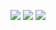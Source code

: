 ![](http://github-profile-summary-cards.vercel.app/api/cards/profile-details?username=alexandreCharpentier&theme=nightowl)
![](http://github-profile-summary-cards.vercel.app/api/cards/stats?username=alexandreCharpentier&theme=nightowl)
![](http://github-profile-summary-cards.vercel.app/api/cards/most-commit-language?username=alexandreCharpentier&theme=nightowl)

<!--
**alexandreCharpentier/alexandreCharpentier** is a ✨ _special_ ✨ repository because its `README.md` (this file) appears on your GitHub profile.

Here are some ideas to get you started:

- 🔭 I’m currently working on ...
- 🌱 I’m currently learning ...
- 👯 I’m looking to collaborate on ...
- 🤔 I’m looking for help with ...
- 💬 Ask me about ...
- 📫 How to reach me: ...
- 😄 Pronouns: ...
- ⚡ Fun fact: ...
-->
